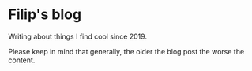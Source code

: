 # Filip's blog

Writing about things I find cool since 2019. 

Please keep in mind that generally, the older the blog post the worse the content.